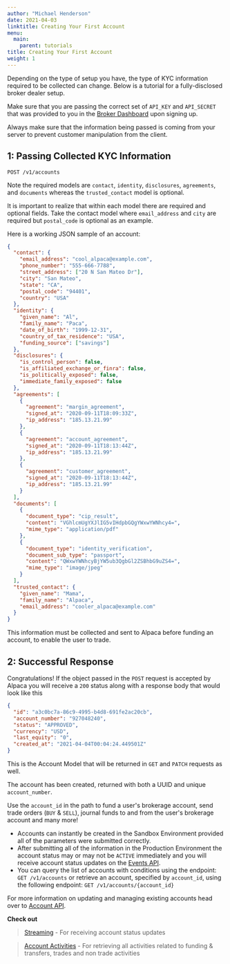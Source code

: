```yaml
---
author: "Michael Henderson"
date: 2021-04-03
linktitle: Creating Your First Account
menu:
  main:
    parent: tutorials
title: Creating Your First Account
weight: 1
---
```


Depending on the type of setup you have, the type of KYC information required to be collected can change. Below is a tutorial for a fully-disclosed broker dealer setup.

Make sure that you are passing the correct set of `API_KEY` and `API_SECRET` that was provided to you in the [Broker Dashboard](https://broker-app.alpaca.markets) upon signing up.

Always make sure that the information being passed is coming from your server to prevent customer manipulation from the client.

## 1: Passing Collected KYC Information

`POST /v1/accounts`

Note the required models are `contact`, `identity`, `disclosures`, `agreements`, and `documents` whereas the `trusted_contact` model is optional.

It is important to realize that within each model there are required and optional fields. Take the contact model where `email_address` and `city` are required but `postal_code` is optional as an example.

Here is a working JSON sample of an account:

```json
{
  "contact": {
    "email_address": "cool_alpaca@example.com",
    "phone_number": "555-666-7788",
    "street_address": ["20 N San Mateo Dr"],
    "city": "San Mateo",
    "state": "CA",
    "postal_code": "94401",
    "country": "USA"
  },
  "identity": {
    "given_name": "Al",
    "family_name": "Paca",
    "date_of_birth": "1999-12-31",
    "country_of_tax_residence": "USA",
    "funding_source": ["savings"]
  },
  "disclosures": {
    "is_control_person": false,
    "is_affiliated_exchange_or_finra": false,
    "is_politically_exposed": false,
    "immediate_family_exposed": false
  },
  "agreements": [
    {
      "agreement": "margin_agreement",
      "signed_at": "2020-09-11T18:09:33Z",
      "ip_address": "185.13.21.99"
    },
    {
      "agreement": "account_agreement",
      "signed_at": "2020-09-11T18:13:44Z",
      "ip_address": "185.13.21.99"
    },
    {
      "agreement": "customer_agreement",
      "signed_at": "2020-09-11T18:13:44Z",
      "ip_address": "185.13.21.99"
    }
  ],
  "documents": [
    {
      "document_type": "cip_result",
      "content": "VGhlcmUgYXJlIG5vIHdpbGQgYWxwYWNhcy4=",
      "mime_type": "application/pdf"
    },
    {
      "document_type": "identity_verification",
      "document_sub_type": "passport",
      "content": "QWxwYWNhcyBjYW5ub3QgbGl2ZSBhbG9uZS4=",
      "mime_type": "image/jpeg"
    }
  ],
  "trusted_contact": {
    "given_name": "Mama",
    "family_name": "Alpaca",
    "email_address": "cooler_alpaca@example.com"
  }
}
```

This information must be collected and sent to Alpaca before funding an account, to enable the user to trade.

## 2: Successful Response

Congratulations! If the object passed in the `POST` request is accepted by Alpaca you will receive a `200` status along with a response body that would look like this

```json
{
  "id": "a3c0bc7a-86c9-4995-b4d8-691fe2ac20cb",
  "account_number": "927048240",
  "status": "APPROVED",
  "currency": "USD",
  "last_equity": "0",
  "created_at": "2021-04-04T00:04:24.449501Z"
}
```

This is the Account Model that will be returned in `GET` and `PATCH` requests as well.

The account has been created, returned with both a UUID and unique `account_number`.

Use the `account_id` in the path to fund a user's brokerage account, send trade orders (`BUY` & `SELL`), journal funds to and from the user's brokerage account and many more!

- Accounts can instantly be created in the Sandbox Environment provided all of the parameters were submitted correctly.
- After submitting all of the information in the Production Environment the account status may or may not be `ACTIVE` immediately and you will receive account status updates on the [Events API](/docs/resources/events/#account-status).
- You can query the list of accounts with conditions using the endpoint: `GET /v1/accounts` or retrieve an account, specified by `account_id`, using the following endpoint: `GET /v1/accounts/{account_id}`

For more information on updating and managing existing accounts head over to [Account API](/docs/resources/accounts/accounts).

**Check out**

> [Streaming](/docs/resources/events/#account-status) - For receiving account status updates

> [Account Activities](/docs/resources/accounts/account-activities) - For retrieving all activities related to funding & transfers, trades and non trade activities
